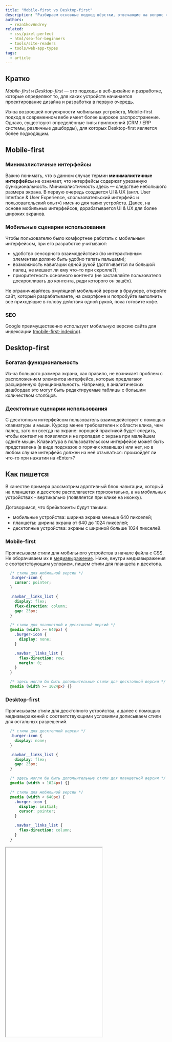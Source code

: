 ```yaml
---
title: "Mobile-first vs Desktop-first"
description: "Разбираем основные подход вёрстки, отвечающие на вопрос «С какого экрана начать верстать?»"
authors:
  - rezn1kovAndrey
related:
  - css/pixel-perfect
  - html/seo-for-beginners
  - tools/site-readers
  - tools/web-app-types
tags:
  - article
---
```


## Кратко

_Mobile-first_ и _Desktop-first_ — это подходы в веб-дизайне и разработке, которые определяют то, для каких устройств начинается проектирование дизайна и разработка в первую очередь.

Из-за возросшей популярности мобильных устройств, Mobile-first подход в современном вебе имеет более широкое распространение. Однако, существуют определённые типы приложений (CRM / ERP системы, различные дашборды), для которых Desktop-first является более подходящим.

## Mobile-first

### Минималистичные интерфейсы

Важно понимать, что в данном случае термин **минималистичные интерфейсы** не означает, что интерфейсы содержат урезанную функциональность. Минималистичность здесь — следствие небольшого размера экрана. В первую очередь создается UI & UX (англ. User Interface & User Experience, «пользовательский интерфейс и пользовательский опыт») именно для таких устройств. Далее, на основе мобильных интерфейсов, дорабатывается UI & UX для более широких экранов.

### Мобильные сценарии использования

Чтобы пользователю было комфортнее работать с мобильным интерфейсом, при его разработке учитывают:

- удобство сенсорного взаимодействия (по интерактивным элементам должно быть удобно тапать пальцами);
- возможность навигации одной рукой (дотягивается ли большой палец, не мешает ли ему что-то при скролле?);
- приоритетность основного контента (не заставляйте пользователя доскролливать до контента, ради которого он зашёл).

Не ограничивайтесь эмуляцией мобильной версии в браузере, откройте сайт, который разрабатываете, на смартфоне и попробуйте выполнить все приходящие в голову действия одной рукой, пока готовите кофе.

### SEO

Google преимущественно использует мобильную версию сайта для индексации ([mobile-first-indexing](https://developers.google.com/search/docs/crawling-indexing/mobile/mobile-sites-mobile-first-indexing)).

## Desktop-first

### Богатая функциональность

Из-за большого размера экрана, как правило, не возникает проблем с расположением элементов интерфейса, которые предлагают расширенную функциональность. Например, в аналитических дашбордах это могут быть редактируемые таблицы с большим количеством столбцов.

### Десктопные сценарии использования

С десктопным интерфейсом пользователь взаимодействует с помощью клавиатуры и мыши. Курсор менее требователен к области клика, чем палец, зато он всегда на экране: хорошей практикой будет следить, чтобы контент не появлялся и не пропадал с экрана при малейшем сдвиге мыши. Клавиатура в пользовательском интерфейсе может быть представлена (в виде подсказок о горячих клавишах) или нет, но в любом случае интерфейс должен на неё отзываться: произойдёт ли что-то при нажатии на «Enter»?

## Как пишется

В качестве примера рассмотрим адаптивный блок навигации, который на планшетах и десктопе располагается горизонтально, а на мобильных устройствах - вертикально (появляется при клике на иконку).

Договоримся, что брейкпоинты будут такими:

- мобильные устройства: ширина экрана меньше 640 пикселей;
- планшеты: ширина экрана от 640 до 1024 пикселей;
- десктопные устройства: экраны с шириной больше 1024 пикселей.

### Mobile-first

Прописываем стили для мобильного устройства в начале файла с CSS. Не оборачиваем их в [медиавыражение](/css/media/). Ниже, внутри медиавыражения с соответствующим условием, пишем стили для планшета и десктопа.

```css
  /* стили для мобильной версии */
  .burger-icon {
    cursor: pointer;
  }

  .navbar__links_list {
    display: flex;
    flex-direction: column;
    gap: 25px;
  }

  /* стили для планшетной и десктопной версий */
  @media (width >= 640px) {
    .burger-icon {
      display: none;
    }

    .navbar__links_list {
      flex-direction: row;
      margin: 0;
    }
  }

  /* здесь могли бы быть дополнительные стили для десктопной версии */
  @media (width >= 1024px) {}
```

### Desktop-first

Прописываем стили для десктопного устройства, а далее с помощью медиавыражений с соответствующими условиями дописываем стили для остальных разрешений.

```css
  /* стили для десктопной версии */
  .burger-icon {
    display: none;
  }

  .navbar__links_list {
    display: flex;
    gap: 25px;
  }

  /* здесь могли бы быть дополнительные стили для планшетной версии */
  @media (width < 1024px) {}

  /* стили для мобильной версии */
  @media (width < 640px) {
    .burger-icon {
      display: initial;
      cursor: pointer;
    }

    .navbar__links_list {
      flex-direction: column;
    }
  }
```

<iframe title="Адаптивная навигация" src="demos/adaptive-navbar/" height="590"></iframe>

